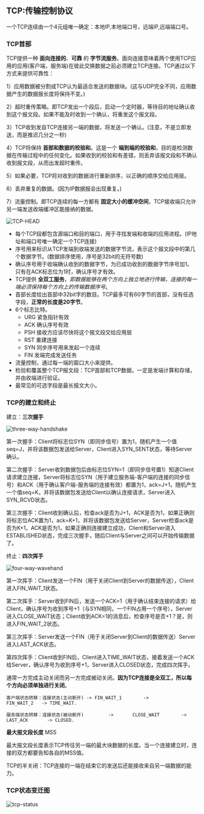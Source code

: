 ## TCP:传输控制协议

一个TCP连续由一个4元组唯一确定：本地IP,本地端口号，远端IP,远端端口号。

### TCP首部

TCP提供一种 **面向连接的**、**可靠** 的 **字节流服务**。面向连接意味着两个使用TCP应用的应用(客户端，服务端)在彼此交换数据之前必须建立TCP连接。TCP通过以下方式来提供可靠性：

1）应用数据被分割成TCP认为最适合发送的数据块。(这与UDP完全不同，应用数据产生的数据报长度将保持不变。)

2）超时重传策略。即TCP发出一个段后，启动一个定时器，等待目的地址确认收到这个报文段。如果不能及时收到一个确认，将重发这个报文段。

3）TCP收到发自TCP连接另一端的数据，将发送一个确认。(注意，不是立即发送，而是推迟几分之一秒)

4）TCP将保持 **首部和数据的校验和**。这是一个 **端到端的校验和**，目的是检测数据在传输过程中的任何变化。如果收到的校验和有差错，则丢弃该报文段和不确认收到报文段，从而出发超时重传。

5）如果必要，TCP将对收到的数据进行重新排序，以正确的顺序交给应用层。

6）丢弃重复的数据。(因为IP数据报会出现重复。)

7）流量控制。即TCP连续的每一方都有 **固定大小的缓冲空间**，TCP接收端只允许另一端发送收端缓冲区能接纳的数据。

![TCP-HEAD](http://on64c9tla.bkt.clouddn.com/Comput/tcp_head.png)

+ 每个TCP段都包含源端口和目的端口，用于寻找发端和收端的应用进程。(IP地址和端口号唯一确定一个TCP连接)  
+ 序号用来标识从TCP发端到收端发送的数据字节流，表示这个报文段中的第几个数据字节。(数据排序使用，序号是32bit的无符号数)  
+ 确认序号用于收端确认收到的数据字节，为已成功收到的数据字节序号加1。只有在ACK标志位为1时，确认序号才有效。  
+ TCP提供 **全双工服务**，*即数据能够在两个方向上独立地进行传输，连接的每一端必须保持每个方向上的传输数据序号*。  
+ 首部长度给出首部中32bit字的数目。TCP最多可有60字节的首部，没有任选字段，**正常的长度是20字节**。  
+ 6个标志比特。
   * URG  紧急指针有效
   * ACK  确认序号有效
   * PSH  接收方应该尽快将这个报文段交给应用层
   * RST  重建连接
   * SYN  同步序号用来发起一个连续
   * FIN  发端完成发送任务  
+ 流量控制，通过每一端的窗口大小来提供。  
+ 检验和覆盖整个TCP报文段：TCP首部和TCP数据。一定是发端计算和存储，并由收端进行验证。
+ 最常见的可选字段是最长报文大小。

### TCP的建立和终止

建立：**三次握手**

![three-way-handshake](http://on64c9tla.bkt.clouddn.com/Comput/three-way-handshake.png)

第一次握手：Client将标志位SYN（即同步信号）置为1，随机产生一个值seq=J，并将该数据包发送给Server，Client进入SYN_SENT状态，等待Server确认。

第二次握手：Server收到数据包后由标志位SYN=1（即同步信号置1）知道Client请求建立连接，Server将标志位SYN（用于建立服务端-客户端的连接的同步信号）和ACK（用于确认客户端-服务端的连接有效）都置为1，ack=J+1，随机产生一个值seq=K，并将该数据包发送给Client以确认连接请求，Server进入SYN_RCVD状态。

第三次握手：Client收到确认后，检查ack是否为J+1，ACK是否为1，如果正确则将标志位ACK置为1，ack=K+1，并将该数据包发送给Server，Server检查ack是否为K+1，ACK是否为1，如果正确则连接建立成功，Client和Server进入ESTABLISHED状态，完成三次握手，随后Client与Server之间可以开始传输数据了。

终止：**四次挥手**

![four-way-wavehand](http://on64c9tla.bkt.clouddn.com/Comput/four-way-wavehand.png)

第一次挥手：Client发送一个FIN（用于关闭Client到Server的数据传送），Client进入FIN_WAIT_1状态。

第二次挥手：Server收到FIN后，发送一个ACK=1（用于确认结束连接的请求）给Client，确认序号为收到序号+1（与SYN相同，一个FIN占用一个序号），Server进入CLOSE_WAIT状态；Client收到ACK=1的消息后，检查序号是否+1？是，则进入FIN_WAIT_2状态。

第三次挥手：Server发送一个FIN（用于关闭Server到Client的数据传送）Server进入LAST_ACK状态。

第四次挥手：Client收到FIN后，Client进入TIME_WAIT状态，接着发送一个ACK给Server，确认序号为收到序号+1，Server进入CLOSED状态，完成四次挥手。

通常一方完成主动关闭而另一方完成被动关闭。**因为TCP连接是全双工，所以每个方向必须单独进行关闭**。

```
客户端状态转移：连接状态(主动断开) -> FIN_WAIT_1        ->        FIN_WAIT_2   -> TIME_WAIT.

服务端状态转移：连接状态(被动断开)         ->       CLOSE_WAIT        ->  LAST_ACK       -> CLOSED.
```
**最大报文段长度** MSS

最大报文段长度表示TCP传往另一端的最大块数据的长度。当一个连接建立时，连接的双方都要告知各自的MSS值。

TCP的半关闭：TCP连接的一端在结束它的发送后还能接收来自另一端数据的能力。

### TCP状态变迁图

![tcp-status](http://on64c9tla.bkt.clouddn.com/Comput/tcp-status.png)
